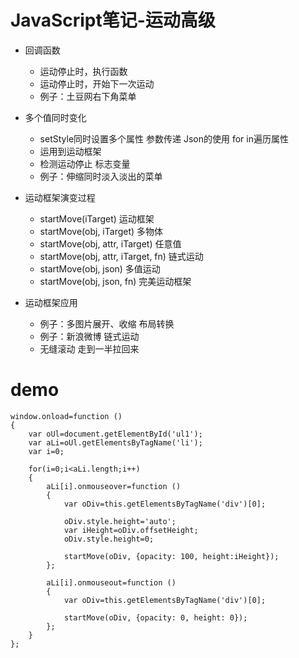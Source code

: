 # JavaScript笔记-运动高级

- 回调函数
	* 运动停止时，执行函数
	* 运动停止时，开始下一次运动
	* 例子：土豆网右下角菜单

- 多个值同时变化
	* setStyle同时设置多个属性
		参数传递
			Json的使用
			for in遍历属性
	* 运用到运动框架
	* 检测运动停止
		标志变量
	* 例子：伸缩同时淡入淡出的菜单

- 运动框架演变过程
	* startMove(iTarget)			运动框架
	* startMove(obj, iTarget)		多物体
	* startMove(obj, attr, iTarget)	任意值
	* startMove(obj, attr, iTarget, fn)	链式运动
	* startMove(obj, json)		多值运动
	* startMove(obj, json, fn)		完美运动框架

- 运动框架应用
	* 例子：多图片展开、收缩
		布局转换
	* 例子：新浪微博
		链式运动
	* 无缝滚动
		走到一半拉回来

# demo

```
window.onload=function ()
{
	var oUl=document.getElementById('ul1');
	var aLi=oUl.getElementsByTagName('li');
	var i=0;
	
	for(i=0;i<aLi.length;i++)
	{
		aLi[i].onmouseover=function ()
		{
			var oDiv=this.getElementsByTagName('div')[0];
			
			oDiv.style.height='auto';
			var iHeight=oDiv.offsetHeight;
			oDiv.style.height=0;

			startMove(oDiv, {opacity: 100, height:iHeight});
		};
		
		aLi[i].onmouseout=function ()
		{
			var oDiv=this.getElementsByTagName('div')[0];

			startMove(oDiv, {opacity: 0, height: 0});
		};
	}
};
```



